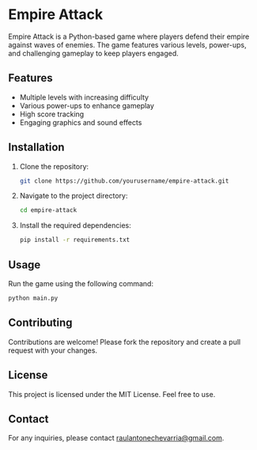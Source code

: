 # Empire Attack

Empire Attack is a Python-based game where players defend their empire against waves of enemies. The game features various levels, power-ups, and challenging gameplay to keep players engaged.

## Features

- Multiple levels with increasing difficulty
- Various power-ups to enhance gameplay
- High score tracking
- Engaging graphics and sound effects

## Installation

1. Clone the repository:
    ```bash
    git clone https://github.com/yourusername/empire-attack.git
    ```
2. Navigate to the project directory:
    ```bash
    cd empire-attack
    ```
3. Install the required dependencies:
    ```bash
    pip install -r requirements.txt
    ```

## Usage

Run the game using the following command:
```bash
python main.py
```

## Contributing

Contributions are welcome! Please fork the repository and create a pull request with your changes.

## License

This project is licensed under the MIT License. Feel free to use.

## Contact

For any inquiries, please contact [raulantonechevarria@gmail.com](mailto:raulantonechevarria@gmail.com).
